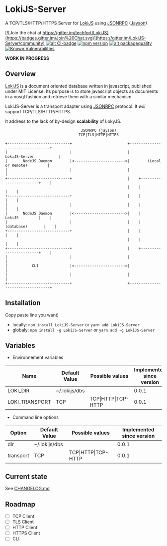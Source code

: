 # LokiJS-Server
A TCP/TLS/HTTP/HTTPS Server for [LokiJS](http://lokijs.org/) using [JSONRPC](https://www.jsonrpc.org/) ([Jayson](https://github.com/tedeh/jayson))

[![Join the chat at https://gitter.im/techfort/LokiJS](https://badges.gitter.im/Join%20Chat.svg)](https://gitter.im/LokiJS-Server/community)
[![alt CI-badge](https://travis-ci.org/franck34/LokiJS-Server.svg?branch=master)](https://travis-ci.org/franck34/LokiJS-Server)
[![npm version](https://badge.fury.io/js/lokijs-server.svg)](http://badge.fury.io/js/lokijs-server)
[![alt packagequality](http://npm.packagequality.com/shield/lokijs-server.svg)](http://packagequality.com/#?package=lokijs-server)
[![Known Vulnerabilities](https://snyk.io/test/github/franck34/LokiJS-Server/badge.svg?targetFile=package.json)](https://snyk.io/test/github/franck34/LokiJS-Server?targetFile=package.json)

**WORK IN PROGRESS**


## Overview

[LokiJS](http://lokijs.org/) is a document oriented database written in javascript, published under MIT License.
Its purpose is to store javascript objects as documents in a nosql fashion and retrieve them with a similar mechanism.

LokiJS-Server is a transport adapter using [JSONRPC](https://www.jsonrpc.org/) protocol. It *will* support TCP/TLS/HTTP/HTTPS.

It address to the lack of by-design **scalability** of LokyJS.

```
                                  JSONRPC (jayson)
                                 TCP|TLS|HTTP|HTTPS

+----------------------------+                         +----------------------------------+
|                            |                         |          LokiJS-Server           |
|       NodeJS Daemon        |<----------------------->|        (Local or Remote)         |
|                            |                         |                                  |
+----------------------------+                         |    +------------------------+    |
                                                       |    |                        |    |
+----------------------------+                         |    |                        |    |
|                            |                         |    |                        |    |
|       NodeJS Daemon        |<----------------------->|    |         LokiJS         |    |
|                            |                         |    |       (database)       |    |
+----------------------------+                         |    |                        |    |
                                                       |    |                        |    |
+----------------------------+                         |    +------------------------+    |
|                            |                         |                                  |
|           CLI              |<----------------------->|                                  |
|                            |                         |                                  |
+----------------------------+                         +----------------------------------+
```

## Installation

Copy paste line you want)

* locally: ```npm install LokiJS-Server``` or ```yarn add LokiJS-Server```
* globaly: ```npm install -g LokiJS-Server``` or ```yarn add -g LokiJS-Server```


## Variables

* Environnement variables

| Name   | Default Value  | Possible values | Implemented since version
|---|---|---|---|
| LOKI_DIR  | ~/.lokijs/dbs  | | 0.0.1 |
| LOKI_TRANSPORT  | TCP | TCP\|HTTP\|TCP-HTTP | 0.0.1 |

* Command line options

| Option   | Default Value  | Possible values | Implemented since version
|---|---|---|---|
| dir  | ~/.lokijs/dbs  | | 0.0.1 |
| transport  | TCP | TCP\|HTTP\|TCP-HTTP | 0.0.1 |


## Current state

See [CHANGELOG.md](/CHANGELOG.md)


## Roadmap

- [ ] TCP Client
- [ ] TLS Client
- [ ] HTTP Client
- [ ] HTTPS Client
- [ ] CLI

